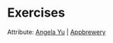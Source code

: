 # Exercises
Attribute: [Angela Yu](https://www.linkedin.com/in/angela-yu1/?originalSubdomain=uk) | [Appbrewery](https://appbrewery.com/)
